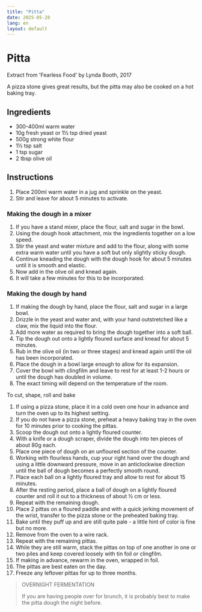 ```yaml
---
title: "Pitta"
date: 2025-05-28
lang: en
layout: default
---
```

# Pitta

Extract from 'Fearless Food' by Lynda Booth, 2017

A pizza stone gives great results, but the pitta may also be cooked on a hot baking tray.

## Ingredients

* 300-400ml warm water
* 10g fresh yeast or 1½ tsp dried yeast
* 500g strong white flour
* 1½ tsp salt
* 1 tsp sugar
* 2 tbsp olive oil

## Instructions

1. Place 200ml warm water in a jug and sprinkle on the yeast.
2. Stir and leave for about 5 minutes to activate.

### Making the dough in a mixer

1. If you have a stand mixer, place the flour, salt and sugar in the bowl.
2. Using the dough hook attachment, mix the ingredients together on a low speed.
3. Stir the yeast and water mixture and add to the flour, along with some extra warm water until you have a soft but only slightly sticky dough.
4. Continue kneading the dough with the dough hook for about 5 minutes until it is smooth and elastic.
5. Now add in the olive oil and knead again.
6. It will take a few minutes for this to be incorporated.

### Making the dough by hand

1. If making the dough by hand, place the flour, salt and sugar in a large bowl.
2. Drizzle in the yeast and water and, with your hand outstretched like a claw, mix the liquid into the flour.
3. Add more water as required to bring the dough together into a soft ball.
4. Tip the dough out onto a lightly floured surface and knead for about 5 minutes.
5. Rub in the olive oil (in two or three stages) and knead again until the oil has been incorporated.
6. Place the dough in a bowl large enough to allow for its expansion.
7. Cover the bowl with clingfilm and leave to rest for at least 1-2 hours or until the dough has doubled in volume.
8. The exact timing will depend on the temperature of the room.

To cut, shape, roll and bake

1. If using a pizza stone, place it in a cold oven one hour in advance and turn the oven up to its highest setting.
2. If you do not have a pizza stone, preheat a heavy baking tray in the oven for 10 minutes prior to cooking the pittas.
3. Scoop the dough out onto a lightly floured counter.
4. With a knife or a dough scraper, divide the dough into ten pieces of about 80g each.
5. Place one piece of dough on an unfloured section of the counter.
6. Working with flourless hands, cup your right hand over the dough and using a little downward pressure, move in an anticlockwise direction until the ball of dough becomes a perfectly smooth round.
7. Place each ball on a lightly floured tray and allow to rest for about 15 minutes.
8. After the resting period, place a ball of dough on a lightly floured counter and roll it out to a thickness of about ½ cm or less.
9. Repeat with the remaining dough.
10. Place 2 pittas on a floured paddle and with a quick jerking movement of the wrist, transfer to the pizza stone or the preheated baking tray.
11. Bake until they puff up and are still quite pale - a little hint of color is fine but no more.
12. Remove from the oven to a wire rack.
13. Repeat with the remaining pittas.
14. While they are still warm, stack the pittas on top of one another in one or two piles and keep covered loosely with tin foil or clingfilm.
15. If making in advance, rewarm in the oven, wrapped in foil.
16. The pittas are best eaten on the day.
17. Freeze any leftover pittas for up to three months.

> OVERNIGHT FERMENTATION
> 
> If you are having people over for brunch, it is probably best to make the pitta dough the night before.